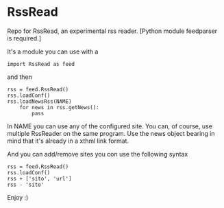 RssRead
=======

Repo for RssRead, an experimental rss reader. 
[Python module feedparser is required.]

It's a module you can use with a 

    import RssRead as feed

and then

    rss = feed.RssRead() 
    rss.loadConf()
    rss.loadNewsRss(NAME)
        for news in rss.getNews():
            pass
 
In NAME you can use any of the configured site.
You can, of course, use multiple RssReader on the same program.
Use the news object bearing in mind that it's already in a xthml link format.

And you can add/remove sites you con use the following syntax

    rss = feed.RssRead()
    rss.loadConf()
    rss + ['sito', 'url']
    rss - 'sito'


Enjoy :)
